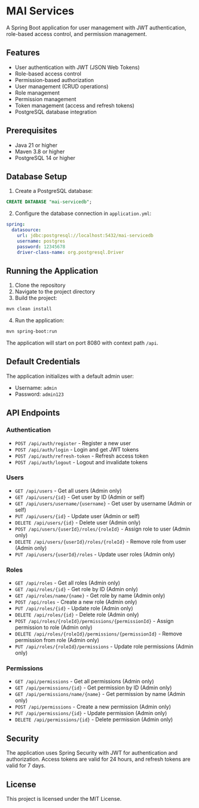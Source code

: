 # MAI Services

A Spring Boot application for user management with JWT authentication, role-based access control, and permission management.

## Features

- User authentication with JWT (JSON Web Tokens)
- Role-based access control
- Permission-based authorization
- User management (CRUD operations)
- Role management
- Permission management
- Token management (access and refresh tokens)
- PostgreSQL database integration

## Prerequisites

- Java 21 or higher
- Maven 3.8 or higher
- PostgreSQL 14 or higher

## Database Setup

1. Create a PostgreSQL database:

```sql
CREATE DATABASE "mai-servicedb";
```

2. Configure the database connection in `application.yml`:

```yaml
spring:
  datasource:
    url: jdbc:postgresql://localhost:5432/mai-servicedb
    username: postgres
    password: 12345678
    driver-class-name: org.postgresql.Driver
```

## Running the Application

1. Clone the repository
2. Navigate to the project directory
3. Build the project:

```bash
mvn clean install
```

4. Run the application:

```bash
mvn spring-boot:run
```

The application will start on port 8080 with context path `/api`.

## Default Credentials

The application initializes with a default admin user:

- Username: `admin`
- Password: `admin123`

## API Endpoints

### Authentication

- `POST /api/auth/register` - Register a new user
- `POST /api/auth/login` - Login and get JWT tokens
- `POST /api/auth/refresh-token` - Refresh access token
- `POST /api/auth/logout` - Logout and invalidate tokens

### Users

- `GET /api/users` - Get all users (Admin only)
- `GET /api/users/{id}` - Get user by ID (Admin or self)
- `GET /api/users/username/{username}` - Get user by username (Admin or self)
- `PUT /api/users/{id}` - Update user (Admin or self)
- `DELETE /api/users/{id}` - Delete user (Admin only)
- `POST /api/users/{userId}/roles/{roleId}` - Assign role to user (Admin only)
- `DELETE /api/users/{userId}/roles/{roleId}` - Remove role from user (Admin only)
- `PUT /api/users/{userId}/roles` - Update user roles (Admin only)

### Roles

- `GET /api/roles` - Get all roles (Admin only)
- `GET /api/roles/{id}` - Get role by ID (Admin only)
- `GET /api/roles/name/{name}` - Get role by name (Admin only)
- `POST /api/roles` - Create a new role (Admin only)
- `PUT /api/roles/{id}` - Update role (Admin only)
- `DELETE /api/roles/{id}` - Delete role (Admin only)
- `POST /api/roles/{roleId}/permissions/{permissionId}` - Assign permission to role (Admin only)
- `DELETE /api/roles/{roleId}/permissions/{permissionId}` - Remove permission from role (Admin only)
- `PUT /api/roles/{roleId}/permissions` - Update role permissions (Admin only)

### Permissions

- `GET /api/permissions` - Get all permissions (Admin only)
- `GET /api/permissions/{id}` - Get permission by ID (Admin only)
- `GET /api/permissions/name/{name}` - Get permission by name (Admin only)
- `POST /api/permissions` - Create a new permission (Admin only)
- `PUT /api/permissions/{id}` - Update permission (Admin only)
- `DELETE /api/permissions/{id}` - Delete permission (Admin only)

## Security

The application uses Spring Security with JWT for authentication and authorization. Access tokens are valid for 24 hours, and refresh tokens are valid for 7 days.

## License

This project is licensed under the MIT License.
